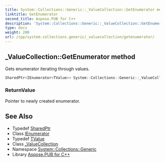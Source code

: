 ```yaml
---
title: System::Collections::Generic::_ValueCollection::GetEnumerator method
linktitle: GetEnumerator
second_title: Aspose.PUB for C++
description: 'System::Collections::Generic::_ValueCollection::GetEnumerator method. Gets enumerator iterating through values in C++.'
type: docs
weight: 200
url: /cpp/system.collections.generic/_valuecollection/getenumerator/
---
```

## _ValueCollection::GetEnumerator method


Gets enumerator iterating through values.

```cpp
SharedPtr<IEnumerator<TValue>> System::Collections::Generic::_ValueCollection<Dict>::GetEnumerator() override
```


### ReturnValue

Pointer to newly created enumerator.

## See Also

* Typedef [SharedPtr](../../../system/sharedptr/)
* Class [IEnumerator](../../ienumerator/)
* Typedef [TValue](../tvalue/)
* Class [_ValueCollection](../)
* Namespace [System::Collections::Generic](../../)
* Library [Aspose.PUB for C++](../../../)
